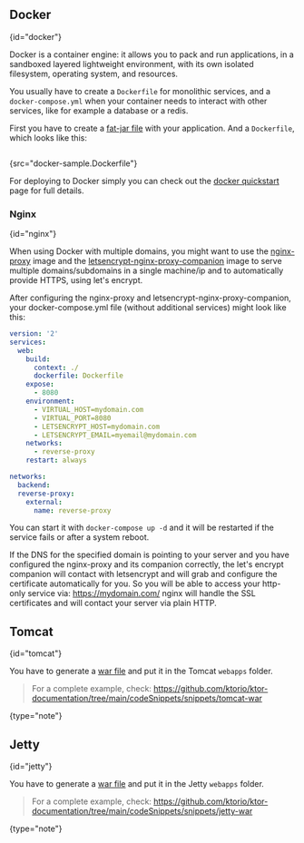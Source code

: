 [//]: # (title: Containers)

<include src="lib.md" include-id="outdated_warning"/>

## Docker
{id="docker"}

Docker is a container engine: it allows you to pack and run applications, in a sandboxed layered
lightweight environment, with its own isolated filesystem, operating system, and resources.

You usually have to create a `Dockerfile` for monolithic services, and a `docker-compose.yml`
when your container needs to interact with other services, like for example a database or a redis.

First you have to create a [fat-jar file](fatjar.md) with your application. And a `Dockerfile`, which looks like this:

```dockerfile
```
{src="docker-sample.Dockerfile"}

For deploying to Docker simply you can check out the [docker quickstart](docker.md) page for full details.

### Nginx
{id="nginx"}

When using Docker with multiple domains, you might want to use the
[nginx-proxy](https://github.com/jwilder/nginx-proxy) image and the
[letsencrypt-nginx-proxy-companion](https://github.com/JrCs/docker-letsencrypt-nginx-proxy-companion) image
to serve multiple domains/subdomains in a single machine/ip and to automatically provide HTTPS,
using let's encrypt.

After configuring the nginx-proxy and letsencrypt-nginx-proxy-companion, your docker-compose.yml file
(without additional services) might look like this:


```yaml
version: '2'
services:
  web:
    build:
      context: ./
      dockerfile: Dockerfile
    expose:
      - 8080
    environment:
      - VIRTUAL_HOST=mydomain.com
      - VIRTUAL_PORT=8080
      - LETSENCRYPT_HOST=mydomain.com
      - LETSENCRYPT_EMAIL=myemail@mydomain.com
    networks:
      - reverse-proxy
    restart: always

networks:
  backend:
  reverse-proxy:
    external:
      name: reverse-proxy
```

You can start it with `docker-compose up -d` and it will be restarted if the service fails or
after a system reboot.

If the DNS for the specified domain is pointing to your server and you have configured the nginx-proxy and its companion correctly,
the let's encrypt companion will contact with letsencrypt and will grab and configure the certificate automatically
for you. So you will be able to access your http-only service via: https://mydomain.com/ nginx will handle the SSL certificates
and will contact your server via plain HTTP.

## Tomcat
{id="tomcat"}

You have to generate a [war file](war.md) and put it in the Tomcat `webapps` folder.

>For a complete example, check:
><https://github.com/ktorio/ktor-documentation/tree/main/codeSnippets/snippets/tomcat-war>
>
{type="note"}

## Jetty
{id="jetty"}

You have to generate a [war file](war.md) and put it in the Jetty `webapps` folder.

>For a complete example, check:
><https://github.com/ktorio/ktor-documentation/tree/main/codeSnippets/snippets/jetty-war>
>
{type="note"}



